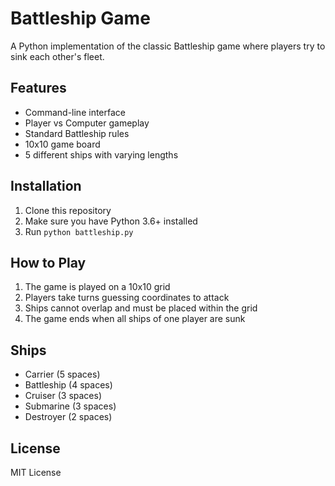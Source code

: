 # Battleship Game

A Python implementation of the classic Battleship game where players try to sink each other's fleet.

## Features

- Command-line interface
- Player vs Computer gameplay
- Standard Battleship rules
- 10x10 game board
- 5 different ships with varying lengths

## Installation

1. Clone this repository
2. Make sure you have Python 3.6+ installed
3. Run `python battleship.py`

## How to Play

1. The game is played on a 10x10 grid
2. Players take turns guessing coordinates to attack
3. Ships cannot overlap and must be placed within the grid
4. The game ends when all ships of one player are sunk

## Ships

- Carrier (5 spaces)
- Battleship (4 spaces)
- Cruiser (3 spaces)
- Submarine (3 spaces)
- Destroyer (2 spaces)

## License

MIT License